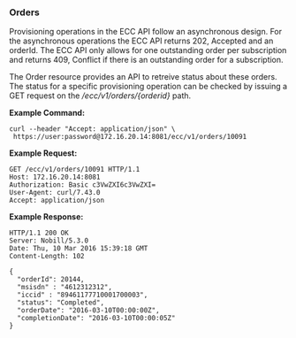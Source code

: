 ### Orders

Provisioning operations in the ECC API follow an asynchronous design. For the asynchronous operations the ECC API returns 202, Accepted and an orderId. 
The ECC API only allows for one outstanding order per subscription and returns 409, Conflict if there is an outstanding order for a subscription.

The Order resource provides an API to retreive status about these orders. 
The status for a specific provisioning operation can be checked by issuing a GET request on the _/ecc/v1/orders/{orderid}_ path.

__Example Command:__
```
curl --header "Accept: application/json" \
 https://user:password@172.16.20.14:8081/ecc/v1/orders/10091
```

__Example Request:__
```
GET /ecc/v1/orders/10091 HTTP/1.1
Host: 172.16.20.14:8081
Authorization: Basic c3VwZXI6c3VwZXI=
User-Agent: curl/7.43.0
Accept: application/json
```

__Example Response:__
```
HTTP/1.1 200 OK
Server: Nobill/5.3.0
Date: Thu, 10 Mar 2016 15:39:18 GMT
Content-Length: 102

{
  "orderId": 20144,
  "msisdn" : "4612312312",
  "iccid" : "89461177710001700003",
  "status": "Completed",
  "orderDate": "2016-03-10T00:00:00Z",
  "completionDate": "2016-03-10T00:00:05Z"
}
```

